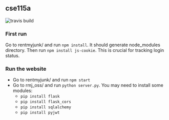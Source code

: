 ## cse115a

![travis build](https://travis-ci.org/ntjandra/cse115a.svg?branch=master)

### First run

Go to rentmyjunk/ and run `npm install`. It should generate node_modules directory.
Then run `npm install js-cookie`. This is crucial for tracking login status.

### Run the website

- Go to rentmyjunk/ and run `npm start`
- Go to rmj_oss/ and run `python server.py`. You may need to install some modules:
  - `pip install flask`
  - `pip install flask_cors`
  - `pip install sqlalchemy`
  - `pip install pyjwt`
